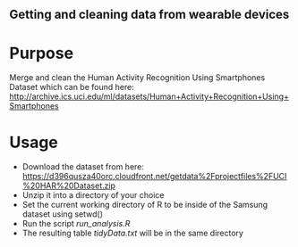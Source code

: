 ## Getting and cleaning data from wearable devices

# Purpose
Merge and clean the Human Activity Recognition Using Smartphones Dataset which can be found here:
http://archive.ics.uci.edu/ml/datasets/Human+Activity+Recognition+Using+Smartphones

# Usage
* Download the dataset from here: https://d396qusza40orc.cloudfront.net/getdata%2Fprojectfiles%2FUCI%20HAR%20Dataset.zip
* Unzip it into a directory of your choice
* Set the current working directory of R to be inside of the Samsung dataset using setwd() 
* Run the script *run_analysis.R*
* The resulting table *tidyData.txt* will be in the same directory

